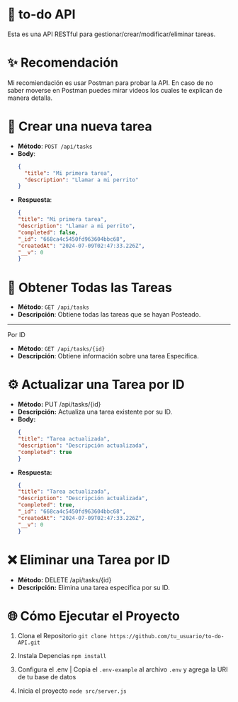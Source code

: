 # 🎈 to-do API

Esta es una API RESTful para gestionar/crear/modificar/eliminar tareas.

# ✨ Recomendación
Mi recomiendación es usar Postman para probar la API. En caso de no saber moverse en Postman puedes mirar videos los cuales te explican de manera detalla.

# 🔋 Crear una nueva tarea

- **Método**: `POST /api/tasks`
- **Body**:
  ```json
  {
    "title": "Mi primera tarea",
    "description": "Llamar a mi perrito"
  }

- **Respuesta**:
    ```json
  {
  "title": "Mi primera tarea",
  "description": "Llamar a mi perrito",
  "completed": false,
  "_id": "668ca4c5450fd963604bbc68",
  "createdAt": "2024-07-09T02:47:33.226Z",
  "__v": 0
  }

# 🥇 Obtener Todas las Tareas

- **Método**: `GET /api/tasks`
- **Descripción**: Obtiene todas las tareas que se hayan Posteado.

---

Por ID
- **Método**: `GET /api/tasks/{id}`
- **Descripción**: Obtiene información sobre una tarea Especifica.

# ⚙ Actualizar una Tarea por ID

- **Método:** PUT /api/tasks/{id}
- **Descripción:** Actualiza una tarea existente por su ID.
- **Body:**
    ```json
  {
  "title": "Tarea actualizada",
  "description": "Descripción actualizada",
  "completed": true
  }

- **Respuesta:**
    ```json
  {
  "title": "Tarea actualizada",
  "description": "Descripción actualizada",
  "completed": true,
  "_id": "668ca4c5450fd963604bbc68",
  "createdAt": "2024-07-09T02:47:33.226Z",
  "__v": 0
  }

# ❌ Eliminar una Tarea por ID

- **Método:** DELETE /api/tasks/{id}
- **Descripción:** Elimina una tarea específica por su ID.

# 🌐 Cómo Ejecutar el Proyecto

1. Clona el Repositorio ```git clone https://github.com/tu_usuario/to-do-API.git```

2. Instala Depencias ``` npm install ```

3.  Configura el .env | Copia el `.env-example` al archivo `.env` y agrega la URI de tu base de datos

4. Inicia el proyecto ``` node src/server.js ```
